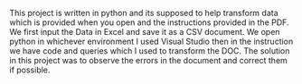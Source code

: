 This project is written in python and its supposed to help transform data which is provided when you open and the instructions provided in the PDF.
We first input the Data in Excel and save it as a CSV document.
We open python in whichever environment I used Visual Studio then in the instruction we have code and queries which I used to transform the DOC.
The solution in this project was to observe the errors in the document and correct them if possible.
